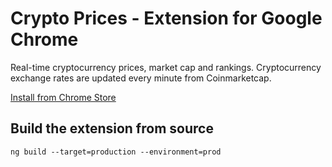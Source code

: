 # Crypto Prices - Extension for Google Chrome

Real-time cryptocurrency prices, market cap and rankings. Cryptocurrency exchange rates are updated every minute from Coinmarketcap.

[Install from Chrome Store](https://chrome.google.com/webstore/detail/crypto-prices/kkmafppmcealainejjmefoahhoaepncn)

## Build the extension from source

```
ng build --target=production --environment=prod
```